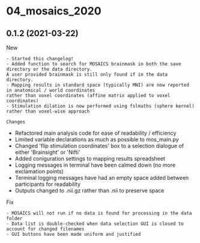 # 04_mosaics_2020

0.1.2 (2021-03-22)
------------------

New
~~~
- Started this changelog!
- Added function to search for MOSAICS brainmask in both the save directory or the data directory.
A user provided brainmask is still only found if in the data directory.
- Mapping results in standard space (typically MNI) are now reported in anatomical / world coordinates
rather than voxel coordinates (affine matrix applied to voxel coordinates)
- Stimulation dilation is now performed using fslmaths (sphere kernel) rather than voxel-wise approach

Changes
~~~~~~~
- Refactored main analysis code for ease of readability / efficiency
- Limited variable declarations as much as possible to mos_main.py
- Changed 'flip stimulation coordinates' box to a selection dialogue of either
'Brainsight' or 'Nifti' 
- Added coniguration settings to mapping results spreadsheet
- Logging messages in terminal have been calmed down (no more exclamation points)
- Terminal logging messages have had an empty space added between participants for readability
- Outputs changed to .nii.gz rather than .nii to preserve space

Fix
~~~
- MOSAICS will not run if no data is found for processing in the data folder
- Data list is double-checked when data selection GUI is closed to account for changed filenames
- GUI buttons have been made uniform and justified
